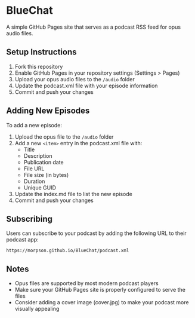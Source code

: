 # BlueChat

A simple GitHub Pages site that serves as a podcast RSS feed for opus audio files.

## Setup Instructions

1. Fork this repository
2. Enable GitHub Pages in your repository settings (Settings > Pages)
3. Upload your opus audio files to the `/audio` folder
4. Update the podcast.xml file with your episode information
5. Commit and push your changes

## Adding New Episodes

To add a new episode:

1. Upload the opus file to the `/audio` folder
2. Add a new `<item>` entry in the podcast.xml file with:
   - Title
   - Description
   - Publication date
   - File URL
   - File size (in bytes)
   - Duration
   - Unique GUID
3. Update the index.md file to list the new episode
4. Commit and push your changes

## Subscribing

Users can subscribe to your podcast by adding the following URL to their podcast app:

```
https://morpson.github.io/BlueChat/podcast.xml
```

## Notes

- Opus files are supported by most modern podcast players
- Make sure your GitHub Pages site is properly configured to serve the files
- Consider adding a cover image (cover.jpg) to make your podcast more visually appealing